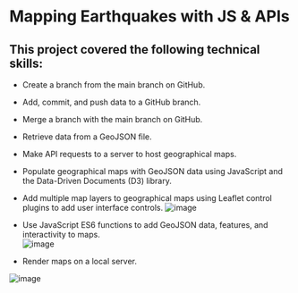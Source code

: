 # Mapping Earthquakes with JS & APIs
 
## This project covered the following technical skills:
 - Create a branch from the main branch on GitHub.
 - Add, commit, and push data to a GitHub branch.
 - Merge a branch with the main branch on GitHub.
 - Retrieve data from a GeoJSON file.
 - Make API requests to a server to host geographical maps.
 - Populate geographical maps with GeoJSON data using JavaScript and the Data-Driven Documents (D3) library.
 - Add multiple map layers to geographical maps using Leaflet control plugins to add user interface controls.
 ![image](https://user-images.githubusercontent.com/107438816/191908444-404e7d20-b90d-4dc8-acdd-01da78bd6278.png)

 - Use JavaScript ES6 functions to add GeoJSON data, features, and interactivity to maps. <br>
 ![image](https://user-images.githubusercontent.com/107438816/191908238-97e025a6-77a4-4e41-a0ed-3e5cc11402ba.png)

 - Render maps on a local server.




![image](https://user-images.githubusercontent.com/107438816/191908114-50389ffb-285e-49e9-9f29-be4226e76707.png)
